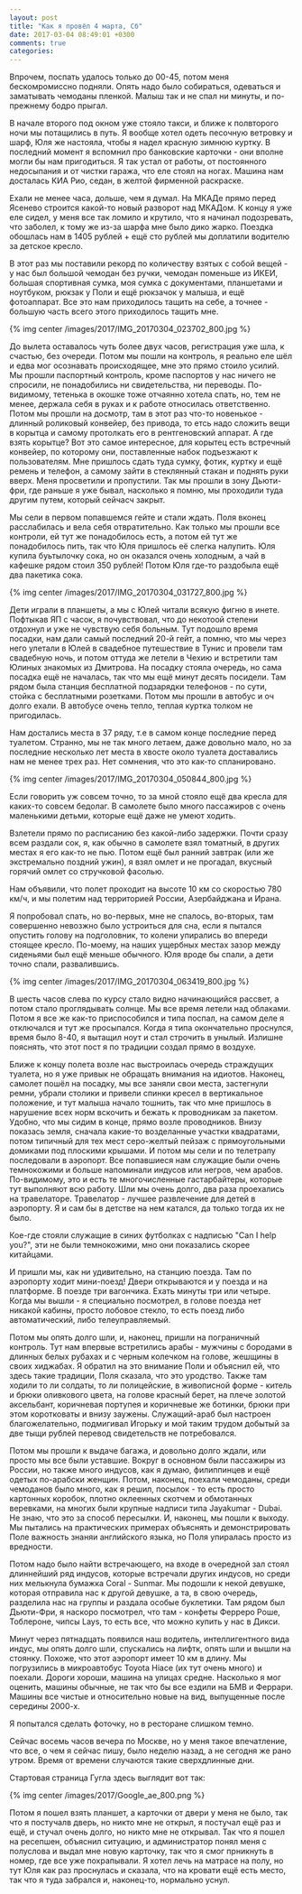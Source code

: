 ```yaml
---
layout: post
title: "Как я провёл 4 марта, Сб"
date: 2017-03-04 08:49:01 +0300
comments: true
categories: 
---
```

Впрочем, поспать удалось только до 00-45, потом меня бескомромиссно подняли. Опять надо было собираться, одеваться и заматывать чемоданы пленкой. Малыш так и не спал ни минуты, и по-прежнему бодро прыгал.

В начале второго под окном уже стояло такси, и ближе к полвторого ночи мы потащились в путь. Я вообще хотел одеть песочную ветровку и шарф, Юля же настояла, чтобы я надел красную зимнюю куртку. В последний момент я вспомнил про банковские карточки - они вполне могли бы нам пригодиться. Я так устал от работы, от постоянного недосыпания и от чистки гаража, что еле стоял на ногах. Машина нам досталась КИА Рио, седан, в желтой фирменной раскраске. 

Ехали не менее часа, дольше, чем я думал. На МКАДе прямо перед Ясенево строится какой-то новый разворот над МКАДом. К концу я уже еле сидел, у меня все так ломило и крутило, что я начинал подозревать, что заболел, к тому же из-за шарфа мне было дико жарко. Поездка обошлась нам в 1405 рублей + ещё сто рублей мы доплатили водителю за детское кресло.

В этот раз мы поставили рекорд по количеству взятых с собой вещей - у нас был большой чемодан без ручки, чемодан поменьше из ИКЕИ, большая спортивная сумка, моя сумка с документами, планшетами и ноутбуком, рюкзак у Поли и ещё рюкзачок у малыша, и ещё фотоаппарат. Все это нам приходилось тащить на себе, а точнее - большую часть всего этого приходилось тащить мне.

{% img center /images/2017/IMG_20170304_023702_800.jpg %}

До вылета оставалось чуть более двух часов, регистрация уже шла, к счастью, без очереди. Потом мы пошли на контроль, я реально еле шёл и едва мог осознавать происходящее, мне это прямо стоило усилий. Мы прошли паспортный контроль, кроме паспортов у нас ничего не спросили, не понадобились ни свидетельства, ни переводы. По-видимому, тетенька в окошке тоже отчаянно хотела спать, но, тем не менее, держала себя в руках и к работе относилась ответственно. Потом мы прошли на досмотр, там в этот раз что-то новенькое - длинный роликовый конвейер, без привода, то етсь надо сложить вещи в корытца и самому протолкать его в рентгеновский аппарат. А где взять корытце? Вот это самое интересное, для корытец есть встречный конвейер, по которому они, поставленные набок подъезжают к пользователям. Мне пришлось сдать туда сумку, фотик, куртку и ещё ремень и телефон, а самому зайти в стеклянный стакан и поднять руки вверх. Меня просветили и пропустили. Так мы прошли в зону Дьюти-фри, где раньше я уже бывал, насколько я помню, мы проходили туда другим путем, который сейчасч закрыт.
 
Мы сели в первом попавшемся гейте и стали ждать. Поля вконец расслабилась и вела себя отвратительно. Как только мы прошли все контроли, ей тут же понадобилось есть, а потом ей тут же понадобилось пить, так что Юля пришлось её слегка налупить. Юля купила буьтылочку сока, но он оказался очень холодным, а чай в кафешке рядом стоил 350 рублей! Потом Юля где-то раздобыла ещё два пакетика сока.

{% img center /images/2017/IMG_20170304_031727_800.jpg %}

Дети играли в планшеты, а мы с Юлей читали всякую фигню в инете. Пофтыкав ЯП с часок, я почувствовал, что до некотоой степени отдохнул и уже не чувствую себя больным. Тут подошло время посадки, нам дали самый последний 20-й гейт, а помню, что мы через него улетали в Юлей в свадебное путешествие в Тунис и провели там свадебную ночь, и потом оттуда же летели в Чехию и встретили там Юлиных знакомых из Дмитрова. На посадку стояла очередь, но сама посадка ещё не началась, так что мы ещё минут десять посидели. Там рядом была станция бесплатной подзарядки телефонов - по сути, стойка с бесплатными розетками. Потом мы прошли в автобус и оч долго ехали. В автобусе очень тепло, теплая куртка толком не пригодилась. 

Нам достались места в 37 ряду, т.е в самом конце последние перед туалетом. Странно, мы не так много летаем, даже довольно мало, но за последние несколько лет места в хвосте около туалета доставались нам не менее трех раз. Нет сомнения, что это как-то спланировано.

{% img center /images/2017/IMG_20170304_050844_800.jpg %}

Если говорить уж совсем точно, то за мной стояло ещё два кресла для каких-то совсем бедолаг. В самолете было много пассажиров с очень маленькими детьми, которые ещё даже не умеют ходить.

Взлетели прямо по расписанию без какой-либо задержки. Почти сразу всем раздали сок, я, как обычно в самолете взял томатный, в других местах я его как-то не пью. Потом ещё был ранний завтрак (или же экстремально поздний ужин), я взял омлет и не прогадал, вкусный горячий омлет со стручковой фасолью.

Нам объявили, что полет проходит на высоте 10 км со скоростью 780 км/ч, и мы полетим над территорией России, Азербайджана и Ирана.

Я попробовал спать, но во-первых, мне не спалось, во-вторых, там совершенно невозжно было устроиться для сна, если я пытался опустить голову на подголовник, то колени упирались во впереди стоящее кресло. По-моему, на наших ущербных местах зазор между сиденьями был ещё меньше обычного. Юля вроде бы спали, а дети точно спали, развалившись.

{% img center /images/2017/IMG_20170304_063419_800.jpg %}

В шесть часов слева по курсу стало видно начинающийся рассвет, а потом стало проглядывать солнце. Мы все время летели над облаками. Потом я все же как-то приспособился и типа поспал, на самом деле я отключался и тут же просыпался. Когда я типа окончательно проснулся, время было 8-40, я вытащил ноут и стал строчить в унылый. Излишне пояснять, что этот пост я по традиции создал прямо в воздухе.

Ближе к концу полета возле нас выстроилась очередь страждущих туалета, но я уже привык не обращать внимания на идиотов. Наконец, самолет пошёл на посадку, мы все заняли свои места, застегнули ремни, убрали столики и привели спинки кресел в вертикальное положение, и тут малыша начало тошнить, так что мне пришлось в нарушение всех норм вскочить и бежать к проводникам за пакетом. Удобно, что мы сидим в конце, прямо возле проводников. Внизу показась земля, сначала какие-то возделанные участки квадратами, потом типичный для тех мест серо-желтый пейзаж с прямоугольными домиками под плоскими крышами. И потом мы сели и по телетрапу последовали в аэропорт. Все попавшиеся нам служащие были очень темнокожими и больше напоминали индусов или негров, чем арабов. По-видимому, это и есть те многочисленные гастарбайтеры, которые тут выполняют всю работу. Шли мы очень долго, два раза проехались на травелаторе. Травелатор - лучшее развлечение для детей в аэропорту. Я и сам бы в детстве на нем катался, да только тогда их не было.

Кое-где стояли служащие в синих футболках с надписью "Can I help you?", эти не были темнокожими, мно они показались скорее китайцами.

И пришли мы, как ни удивительно, на станцию поезда. Там по аэропорту ходит мини-поезд! Двери открываются и у поезда и на платформе. В поезде три вагончика. Ехать минуты три или четыре. Когда мы вышли - я специально посмотрел, в голове поезда нет никакой кабины, просто лобовое стекло, то есть поезд либо автоматический, либо телеуправляемый.

Потом мы опять долго шли, и, наконец, пришли на пограничный контроль. Тут нам впервые встретились арабы - мужчины с бородами в длинных белых рубахах и с черным колечком на голове, жешщины в своих хиджабах. Я обратил на это внимание Поли и объяснил ей, что здесь такие традиции, Поля сказала, что это уродство. Также там ходили то ли солдаты, то ли полицейские, в живописной форме - китель и брюки оливкового цвета, на голове красный берет, на плече золотой аксельбант, коричневая портупея и коричневые же ботинки, брюки при этом коротковаты и внизу заужены. Служащий-араб был настроен благожелательно, подмигивал Игорьку и мой таким трудом добытый за две тыщи рублей перевод свидетельств не потребовался.

Потом мы прошли к выдаче багажа, и довольно долго ждали, или просто мы все были уставшие. Вокруг в основном были пассажиры из России, но также много индусов, как я думаю, филиппинцев и ещё одетых по-арабски женщин. Потом, наконец, поехали чемоданы, среди чемоданов было много, как я решил, посылок - то есть просто картонных коробок, плотно оклеенных скотчем и обмотанных веревками, на многих были крупные надписи типа Jayakumar - Dubai. Не знаю, что это за способ пересылки. И, наконец, мы пошли к выходу. Мы пытались на практических примерах объяснять и демонстрировать Поле важность знаняи английского языка, но Поля упиралась просто из вредности.

Потом надо было найти встречающего, на входе в очередной зал стоял длиннейший ряд индусов, которые встречали других индусов, но среди них мелькнула бумажка Coral - Sunmar. Мы подошли к некой девушке, которая отправила нас к другой девушке, а та, в свою очередь, разделила нас на группы и раздала особые буклетики. Там рядом был Дьюти-Фри, я наскоро посмотрел, что там - конфеты Ферреро Роше, Тоблероне, чипсы Lays, то есть все, что можно купить у нас в Дикси.

Минут через пятнадцать появился наш водитель, интеллигентного вида индус, мы опять долго шли, спускались на лифтк, опять шли и вышли на стоянку. Похоже, что этот аэропорт имеет 10 км в длину. Мы погрузились в микроавтобус Toyota Hiace (их тут очень много) и поехали. Дороги хороши, машина на улицах средне. Насколько я мог оценить, машины обычные, не так что бы все ездили на БМВ и Феррари. Машины все чистые и относительно новые на вид, выпущенные после середины 2000-х.


Я попытался сделать фоточку, но в ресторане слишком темно.

Сейчас восемь часов вечера по Москве, но у меня такое впечатление, что все, о чем я сейчас пишу, было неделю назад, а не сегодня же рано утром. Время от времени случаются такие сверхдлинные дни. 

Стартовая страница Гугла здесь выглядит вот так: 

{% img center /images/2017/Google_ae_800.png %}

Потом я пошел взять планшет, а карточки от двери у меня не было, так что я постучалв дверь, но никто мне не открыл, я постучал ещё раз и ещё, и стучал очень долго, но никто мне не открывал. Так что я пошел на ресепшен, объяснил ситуацию, и администратор понял меня с полуслова и выдал мне новую карточку, так что я смог прникнуть в номер, где все уже похрапывали. Я хотел лечь на матрасе на полу, но тут Юля как раз проснулась и сказала, что на кровати ещё есть место, так что я туда забрался и, наконец-то, нормально уснул.